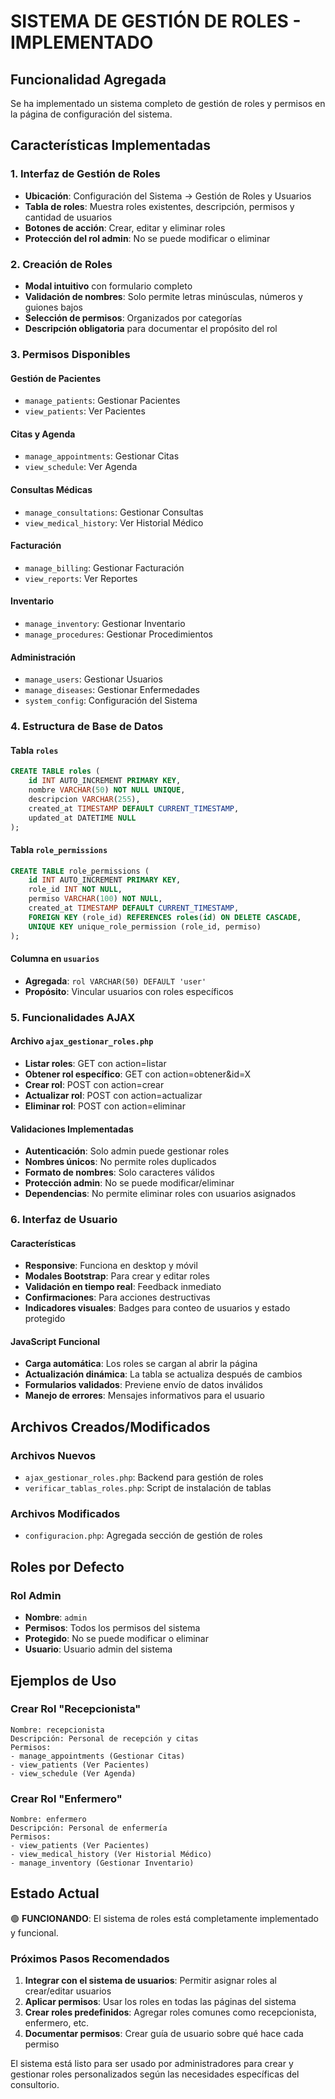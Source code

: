 # SISTEMA DE GESTIÓN DE ROLES - IMPLEMENTADO

## Funcionalidad Agregada
Se ha implementado un sistema completo de gestión de roles y permisos en la página de configuración del sistema.

## Características Implementadas

### 1. Interfaz de Gestión de Roles
- **Ubicación**: Configuración del Sistema → Gestión de Roles y Usuarios
- **Tabla de roles**: Muestra roles existentes, descripción, permisos y cantidad de usuarios
- **Botones de acción**: Crear, editar y eliminar roles
- **Protección del rol admin**: No se puede modificar o eliminar

### 2. Creación de Roles
- **Modal intuitivo** con formulario completo
- **Validación de nombres**: Solo permite letras minúsculas, números y guiones bajos
- **Selección de permisos**: Organizados por categorías
- **Descripción obligatoria** para documentar el propósito del rol

### 3. Permisos Disponibles

#### Gestión de Pacientes
- `manage_patients`: Gestionar Pacientes
- `view_patients`: Ver Pacientes

#### Citas y Agenda
- `manage_appointments`: Gestionar Citas
- `view_schedule`: Ver Agenda

#### Consultas Médicas
- `manage_consultations`: Gestionar Consultas
- `view_medical_history`: Ver Historial Médico

#### Facturación
- `manage_billing`: Gestionar Facturación
- `view_reports`: Ver Reportes

#### Inventario
- `manage_inventory`: Gestionar Inventario
- `manage_procedures`: Gestionar Procedimientos

#### Administración
- `manage_users`: Gestionar Usuarios
- `manage_diseases`: Gestionar Enfermedades
- `system_config`: Configuración del Sistema

### 4. Estructura de Base de Datos

#### Tabla `roles`
```sql
CREATE TABLE roles (
    id INT AUTO_INCREMENT PRIMARY KEY,
    nombre VARCHAR(50) NOT NULL UNIQUE,
    descripcion VARCHAR(255),
    created_at TIMESTAMP DEFAULT CURRENT_TIMESTAMP,
    updated_at DATETIME NULL
);
```

#### Tabla `role_permissions`
```sql
CREATE TABLE role_permissions (
    id INT AUTO_INCREMENT PRIMARY KEY,
    role_id INT NOT NULL,
    permiso VARCHAR(100) NOT NULL,
    created_at TIMESTAMP DEFAULT CURRENT_TIMESTAMP,
    FOREIGN KEY (role_id) REFERENCES roles(id) ON DELETE CASCADE,
    UNIQUE KEY unique_role_permission (role_id, permiso)
);
```

#### Columna en `usuarios`
- **Agregada**: `rol VARCHAR(50) DEFAULT 'user'`
- **Propósito**: Vincular usuarios con roles específicos

### 5. Funcionalidades AJAX

#### Archivo `ajax_gestionar_roles.php`
- **Listar roles**: GET con action=listar
- **Obtener rol específico**: GET con action=obtener&id=X
- **Crear rol**: POST con action=crear
- **Actualizar rol**: POST con action=actualizar
- **Eliminar rol**: POST con action=eliminar

#### Validaciones Implementadas
- **Autenticación**: Solo admin puede gestionar roles
- **Nombres únicos**: No permite roles duplicados
- **Formato de nombres**: Solo caracteres válidos
- **Protección admin**: No se puede modificar/eliminar
- **Dependencias**: No permite eliminar roles con usuarios asignados

### 6. Interfaz de Usuario

#### Características
- **Responsive**: Funciona en desktop y móvil
- **Modales Bootstrap**: Para crear y editar roles
- **Validación en tiempo real**: Feedback inmediato
- **Confirmaciones**: Para acciones destructivas
- **Indicadores visuales**: Badges para conteo de usuarios y estado protegido

#### JavaScript Funcional
- **Carga automática**: Los roles se cargan al abrir la página
- **Actualización dinámica**: La tabla se actualiza después de cambios
- **Formularios validados**: Previene envío de datos inválidos
- **Manejo de errores**: Mensajes informativos para el usuario

## Archivos Creados/Modificados

### Archivos Nuevos
- `ajax_gestionar_roles.php`: Backend para gestión de roles
- `verificar_tablas_roles.php`: Script de instalación de tablas

### Archivos Modificados
- `configuracion.php`: Agregada sección de gestión de roles

## Roles por Defecto

### Rol Admin
- **Nombre**: `admin`
- **Permisos**: Todos los permisos del sistema
- **Protegido**: No se puede modificar o eliminar
- **Usuario**: Usuario admin del sistema

## Ejemplos de Uso

### Crear Rol "Recepcionista"
```
Nombre: recepcionista
Descripción: Personal de recepción y citas
Permisos: 
- manage_appointments (Gestionar Citas)
- view_patients (Ver Pacientes)
- view_schedule (Ver Agenda)
```

### Crear Rol "Enfermero"
```
Nombre: enfermero
Descripción: Personal de enfermería
Permisos:
- view_patients (Ver Pacientes)
- view_medical_history (Ver Historial Médico)
- manage_inventory (Gestionar Inventario)
```

## Estado Actual
🟢 **FUNCIONANDO**: El sistema de roles está completamente implementado y funcional.

### Próximos Pasos Recomendados
1. **Integrar con el sistema de usuarios**: Permitir asignar roles al crear/editar usuarios
2. **Aplicar permisos**: Usar los roles en todas las páginas del sistema
3. **Crear roles predefinidos**: Agregar roles comunes como recepcionista, enfermero, etc.
4. **Documentar permisos**: Crear guía de usuario sobre qué hace cada permiso

El sistema está listo para ser usado por administradores para crear y gestionar roles personalizados según las necesidades específicas del consultorio.
